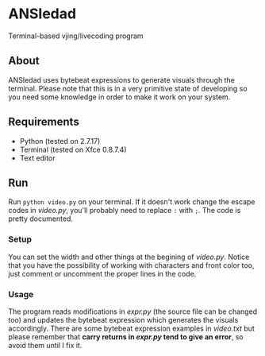 # ANSIedad
Terminal-based vjing/livecoding program

## About
ANSIedad uses bytebeat expressions to generate visuals through the terminal. Please note that this is in a very primitive state of developing so you need some knowledge in order to make it work on your system.

## Requirements
* Python (tested on 2.7.17)
* Terminal (tested on Xfce 0.8.7.4)
* Text editor

## Run
Run `python video.py` on your terminal. If it doesn't work change the escape codes in *video.py*, you'll probably need to replace `:` with `;`. The code is pretty documented.
### Setup
You can set the width and other things at the begining of *video.py*. Notice that you have the possibility of working with characters and front color too, just comment or uncomment the proper lines in the code.
### Usage
The program reads modifications in *expr.py* (the source file can be changed too) and updates the bytebeat expression which generates the visuals accordingly. There are some bytebeat expression examples in *video.txt* but please remember that **carry returns in *expr.py* tend to give an error**, so avoid them until I fix it.
